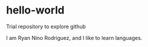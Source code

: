 # hello-world
Trial repository to explore github

I am Ryan Nino Rodriguez, and I like to learn languages.
